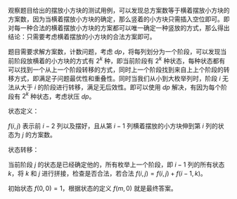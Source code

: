 观察题目给出的摆放小方块的测试用例，可以发现总方案数等于横着摆放小方块的方案数，因为当横着摆放小方块的确定，那么竖着的小方块只需插入空位即可。即对每一种合法的横着摆放小方块的方案都可以唯一确定一种竖放的方式，那么得出结论：只需要考虑横着摆放的小方块的合法方案即可。

题目需要求解方案数，计数问题，考虑 $dp$，将每列划分为一个阶段，可以发现当前阶段放横着的小方块的方式有 $2^k$ 种，即当前阶段有 $2^k$ 种状态，每种状态都有可以找到一个从上一个阶段转移的方式，同时上一个阶段找到来自上上个阶段的转移方式，即满足子问题最优性和重叠性。同时当我们从小到大枚举列时，阶段 $i$ 无法从大于 $i$ 的阶段进行转移，满足无后效性。即可以使用 $dp$ 解决，有因为每个阶段有 $2^k$ 种状态，考虑状压 $dp$。

状态定义：

$f(i,j)$ 表示前 $i - 2$ 列以及摆好，且从第 $i - 1$ 列横着摆放的小方块伸到第 $i$ 列的状态为 $j$ 的方案数。

状态转移：

当前阶段 $j$ 的状态是已经确定他的，所有枚举上一个阶段，即 $i-1$ 列的所有状态 $k$，将 $k$ 和 $j$ 进行拼接，检查是否合法，若合法 $f(i, j)=f(i,j)+f(i-1,k)$。

初始状态 $f(0,0)=1$，根据状态的定义 $f(m,0)$ 就是最终答案。
